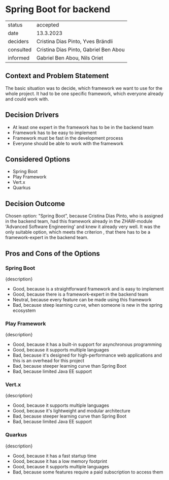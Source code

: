 # Spring Boot for backend


|           |          |
|-----------|----------|
| status    | accepted |
| date      | 13.3.2023 |
| deciders  | Cristina Dias Pinto, Yves Brändli |
| consulted | Cristina Dias Pinto, Gabriel Ben Abou |
| informed  | Gabriel Ben Abou, Nils Oriet |

## Context and Problem Statement
The basic situation was to decide, which framework we want to use for the whole project. It had to be one specific framework, which everyone already
and could work with.

<!-- This is an optional element. Feel free to remove. -->
## Decision Drivers

* At least one expert in the framework has to be in the backend team
* Framework has to be easy to implement
* Framework must be fast in the development process
* Everyone should be able to work with the framework

## Considered Options

* Spring Boot
* Play Framework
* Vert.x
* Quarkus

## Decision Outcome

Chosen option: "Spring Boot", because Cristina Dias  Pinto, who is  assigned in the backend team, had this framework already in the ZHAW-module
'Advanced Software Engineering' and knew it already very well. It was the only suitable option, which meets the criterion , that there has to be a
framework-expert in the backend team.

<!-- This is an optional element. Feel free to remove. -->
## Pros and Cons of the Options

### Spring Boot

{description}

* Good, because is a straightforward framework and is easy to implement
* Good, because there is a framework-expert in the backend team
* Neutral, because every feature can be made using this framework
* Bad, because steep learning curve, when someone is new in the spring ecosystem

### Play Framework

{description}

* Good, because it has a built-in support for asynchronous programming
* Good, because it supports multiple languages
* Bad, because it's designed for high-performance web applications and this is an overhead for this project
* Bad, because steeper learning curve than Spring Boot
* Bad, because limited Java EE support

### Vert.x

{description}

* Good, because it supports multiple languages
* Good, because it's lightweight and modular architecture
* Bad, because steeper learning curve than Spring Boot
* Bad, because limited Java EE support

### Quarkus

{description}

* Good, because it has a fast startup time
* Good, because it has a low memory footprint
* Good, because it supports multiple languages
* Bad, because some features require a paid subscription to access them
